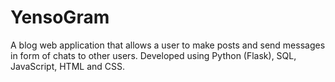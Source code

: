 # YensoGram
A blog web application that allows a user to make posts and send messages in form of chats to other users. Developed using Python (Flask), SQL, JavaScript, HTML and CSS.
